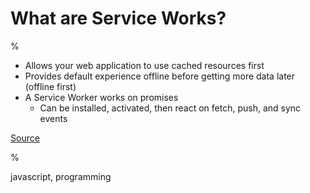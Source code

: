 
# What are Service Works?

%

- Allows your web application to use cached resources first
- Provides default experience offline before getting more data later (offline first)
- A Service Worker works on promises
  - Can be installed, activated, then react on fetch, push, and sync events

[Source](https://github.com/ganqqwerty/123-Essential-JavaScript-Interview-Questions#question-24-what-are-service-workers-and-when-can-you-use-them)

%

javascript, programming

